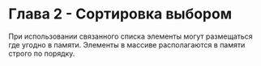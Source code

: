 # Глава 2 - Сортировка выбором
При использовании связанного списка элементы могут размещаться где угодно в памяти. Элементы в массиве располагаются в памяти строго по порядку.
